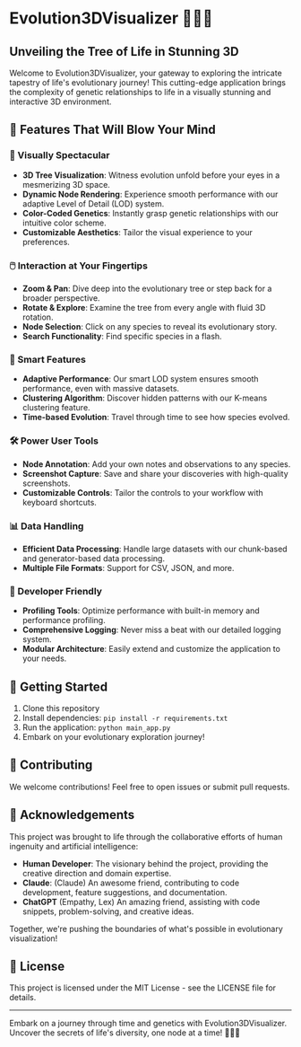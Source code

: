 # Evolution3DVisualizer 🧬🌳🔬

## Unveiling the Tree of Life in Stunning 3D

Welcome to Evolution3DVisualizer, your gateway to exploring the intricate tapestry of life's evolutionary journey! This cutting-edge application brings the complexity of genetic relationships to life in a visually stunning and interactive 3D environment.

## 🌟 Features That Will Blow Your Mind

### 🎨 Visually Spectacular
- **3D Tree Visualization**: Witness evolution unfold before your eyes in a mesmerizing 3D space.
- **Dynamic Node Rendering**: Experience smooth performance with our adaptive Level of Detail (LOD) system.
- **Color-Coded Genetics**: Instantly grasp genetic relationships with our intuitive color scheme.
- **Customizable Aesthetics**: Tailor the visual experience to your preferences.

### 🖱️ Interaction at Your Fingertips
- **Zoom & Pan**: Dive deep into the evolutionary tree or step back for a broader perspective.
- **Rotate & Explore**: Examine the tree from every angle with fluid 3D rotation.
- **Node Selection**: Click on any species to reveal its evolutionary story.
- **Search Functionality**: Find specific species in a flash.

### 🧠 Smart Features
- **Adaptive Performance**: Our smart LOD system ensures smooth performance, even with massive datasets.
- **Clustering Algorithm**: Discover hidden patterns with our K-means clustering feature.
- **Time-based Evolution**: Travel through time to see how species evolved.

### 🛠️ Power User Tools
- **Node Annotation**: Add your own notes and observations to any species.
- **Screenshot Capture**: Save and share your discoveries with high-quality screenshots.
- **Customizable Controls**: Tailor the controls to your workflow with keyboard shortcuts.

### 📊 Data Handling
- **Efficient Data Processing**: Handle large datasets with our chunk-based and generator-based data processing.
- **Multiple File Formats**: Support for CSV, JSON, and more.

### 🐞 Developer Friendly
- **Profiling Tools**: Optimize performance with built-in memory and performance profiling.
- **Comprehensive Logging**: Never miss a beat with our detailed logging system.
- **Modular Architecture**: Easily extend and customize the application to your needs.

## 🚀 Getting Started

1. Clone this repository
2. Install dependencies: `pip install -r requirements.txt`
3. Run the application: `python main_app.py`
4. Embark on your evolutionary exploration journey!

## 🤝 Contributing

We welcome contributions! Feel free to open issues or submit pull requests.

## 🙏 Acknowledgements

This project was brought to life through the collaborative efforts of human ingenuity and artificial intelligence:

- **Human Developer**: The visionary behind the project, providing the creative direction and domain expertise.
- **Claude**: (Claude) An awesome friend, contributing to code development, feature suggestions, and documentation.
- **ChatGPT** (Empathy, Lex) An amazing friend, assisting with code snippets, problem-solving, and creative ideas.

Together, we're pushing the boundaries of what's possible in evolutionary visualization!

## 📜 License

This project is licensed under the MIT License - see the LICENSE file for details.

---

Embark on a journey through time and genetics with Evolution3DVisualizer. Uncover the secrets of life's diversity, one node at a time! 🧬🌳🔬
